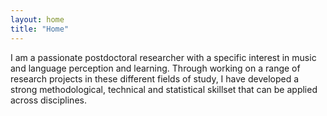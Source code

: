 ```yaml
---
layout: home
title: "Home"
---
```


I am a passionate postdoctoral researcher with a specific interest in music and language perception and learning. Through working on a range of research projects in these different fields of study, I have developed a strong methodological, technical and statistical skillset that can be applied across disciplines.
